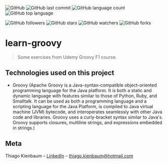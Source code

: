 ![GitHub](https://img.shields.io/github/license/ThiagoKienbaum/learn-groovy)
![GitHub last commit](https://img.shields.io/github/last-commit/ThiagoKienbaum/learn-groovy)
![GitHub language count](https://img.shields.io/github/languages/count/ThiagoKienbaum/learn-groovy)
![GitHub top language](https://img.shields.io/github/languages/top/ThiagoKienbaum/learn-groovy)


![GitHub followers](https://img.shields.io/github/followers/ThiagoKienbaum?label=Follow&style=social)
![GitHub stars](https://img.shields.io/github/stars/ThiagoKienbaum/learn-groovy?style=social)
![GitHub watchers](https://img.shields.io/github/watchers/ThiagoKienbaum/learn-groovy?style=social)
![GitHub forks](https://img.shields.io/github/forks/ThiagoKienbaum/learn-groovy?style=social)


# learn-groovy

> Some exercises from Udemy Groovy F1 course.

## Technologies used on this project
- Groovy (Apache Groovy is a Java-syntax-compatible object-oriented programming language for the Java platform. It is both a static and dynamic language with features similar to those of Python, Ruby, and Smalltalk. It can be used as both a programming language and a scripting language for the Java Platform, is compiled to Java virtual machine (JVM) bytecode, and interoperates seamlessly with other Java code and libraries. Groovy uses a curly-bracket syntax similar to Java's. Groovy supports closures, multiline strings, and expressions embedded in strings.)


## Meta

Thiago Kienbaum – [LinkedIn](https://www.linkedin.com/in/thiago-kienbaum/) – thiago.kienbaum@hotmail.com
